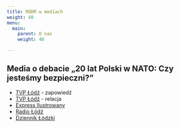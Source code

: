 ```yaml
---
title: RODM w mediach
weight: 40
menu:
  main:
    parent: O nas
    weight: 40

---
```

## Media o debacie „20 lat Polski w NATO: Czy jesteśmy bezpieczni?”

* [TVP Łódź](https://lodz.tvp.pl/41764707/w-pierwszej-debacie-lodzkiego-rodmu-przedstawiono-problem-bezpieczenstwa-rp) - zapowiedź
* [TVP Łódź](https://lodz.tvp.pl/41745940/prof-andrzej-zybertowicz-gosciem-pierwszej-debaty-rodmu-w-lodzi "TVP Łódź (relacja)") - relacja
* [Express Ilustrowany](https://expressilustrowany.pl/prezydencki-minister-przyjedzie-do-lodzi-na-debate-o-20-latach-polski-w-nato/ar/13959019)
* [Radio Łódź](https://www.radiolodz.pl/posts/51451-20-lat-polski-w-nato-debata-na-uniwersytecie-lodzkim)
* [Dziennik Łódzki](https://dzienniklodzki.pl/20-lat-polski-w-nato-czy-jestesmy-bezpieczni-debata-z-udzialem-andrzeja-zybertowicza-i-ryszarda-machnikowskiego-na-eksoc-w-lodzi/ar/13957787)